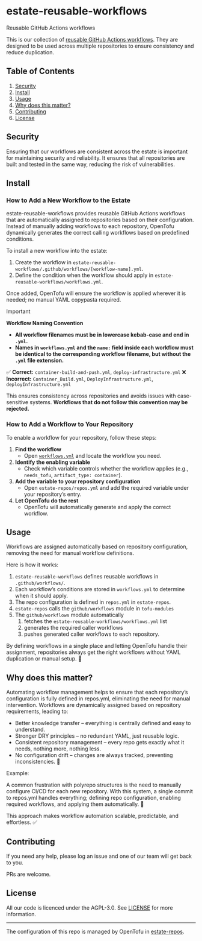 [//]: # (STANDARD README)
[//]: # (https://github.com/RichardLitt/standard-readme)
[//]: # (----------------------------------------------)
[//]: # (Uncomment optional sections as required)
[//]: # (----------------------------------------------)

[//]: # (Title)
[//]: # (Match repository name)
[//]: # (REQUIRED)

# estate-reusable-workflows

[//]: # (Banner)
[//]: # (OPTIONAL)
[//]: # (Must not have its own title)
[//]: # (Must link to local image in current repository)


[//]: # (Badges)
[//]: # (OPTIONAL)
[//]: # (Must not have its own title)


[//]: # (Short description)
[//]: # (REQUIRED)
[//]: # (An overview of the intentions of this repo)
[//]: # (Must not have its own title)
[//]: # (Must be less than 120 characters)
[//]: # (Must match GitHub's description)

Reusable GitHub Actions workflows

[//]: # (Long Description)
[//]: # (OPTIONAL)
[//]: # (Must not have its own title)
[//]: # (A detailed description of the repo)

This is our collection of [reusable GitHub Actions workflows](https://resources.github.com/learn/pathways/automation/intermediate/create-reusable-workflows-in-github-actions/). They are designed to be used across multiple repositories to ensure consistency and reduce duplication.


## Table of Contents

[//]: # (REQUIRED)
[//]: # (Delete as appropriate)

1. [Security](#security)
1. [Install](#install)
1. [Usage](#usage)
2. [Why does this matter?](#why-does-this-matter-)
1. [Contributing](#contributing)
1. [License](#license)

## Security
[//]: # (OPTIONAL)
[//]: # (May go here if it is important to highlight security concerns.)

Ensuring that our workflows are consistent across the estate is important for maintaining security and reliability.
It ensures that all repositories are built and tested in the same way, reducing the risk of vulnerabilities.

[//]: # (## Background)
[//]: # (OPTIONAL)
[//]: # (Explain the motivation and abstract dependencies for this repo)

## Install

[//]: # (Explain how to install the thing.)
[//]: # (OPTIONAL IF documentation repo)
[//]: # (ELSE REQUIRED)

### How to Add a New Workflow to the Estate
estate-reusable-workflows provides reusable GitHub Actions workflows that are automatically assigned to repositories based on their configuration. Instead of manually adding workflows to each repository, OpenTofu dynamically generates the correct calling workflows based on predefined conditions.

To install a new workflow into the estate:
1.	Create the workflow in `estate-reusable-workflows/.github/workflows/[workflow-name].yml`.
2.	Define the condition when the workflow should apply in `estate-reusable-workflows/workflows.yml`.

Once added, OpenTofu will ensure the workflow is applied wherever it is needed; no manual YAML copypasta required.


> [!IMPORTANT]
> **Workflow Naming Convention**
>
> - **All workflow filenames must be in lowercase kebab-case and end in `.yml`.**
> - **Names in `workflows.yml` and the `name:` field inside each workflow must be identical to the corresponding workflow filename, but without the `.yml` file extension.**
>
> ✅ **Correct:** `container-build-and-push.yml`, `deploy-infrastructure.yml`
> ❌ **Incorrect:** `Container_Build.yml`, `DeployInfrastructure.yml`, `deployInfrastructure.yml`
>
> This ensures consistency across repositories and avoids issues with case-sensitive systems.
> **Workflows that do not follow this convention may be rejected.**

### How to Add a Workflow to Your Repository

To enable a workflow for your repository, follow these steps:

1. **Find the workflow**
   - Open [`workflows.yml`](workflows.yml) and locate the workflow you need.
2. **Identify the enabling variable**
   - Check which variable controls whether the workflow applies (e.g., `needs_tofu`, `artifact_type: container`).
3. **Add the variable to your repository configuration**
   - Open `estate-repos/repos.yml` and add the required variable under your repository’s entry.
4. **Let OpenTofu do the rest**
   - OpenTofu will automatically generate and apply the correct workflow.



## Usage
[//]: # (REQUIRED)
[//]: # (Explain what the thing does. Use screenshots and/or videos.)


Workflows are assigned automatically based on repository configuration, removing the need for manual workflow definitions.

Here is how it works:
1.	`estate-reusable-workflows` defines reusable workflows in `.github/workflows/`.
2.	Each workflow’s conditions are stored in `workflows.yml` to determine when it should apply.
3.	The repo configuration is defined in `repos.yml` in `estate-repos`.
4. `estate-repos` calls the `github/workflows` module in `tofu-modules`
5. The `github/workflows` module automatically
   1. fetches the `estate-reusable-workflows/workflows.yml` list
   2. generates the required caller workflows
   3. pushes generated caller workflows to each repository.

By defining workflows in a single place and letting OpenTofu handle their assignment, repositories always get the right workflows without YAML duplication or manual setup. 🚀




[//]: # (Extra sections)
[//]: # (OPTIONAL)
[//]: # (This should not be called "Extra Sections".)
[//]: # (This is a space for ≥0 sections to be included,)
[//]: # (each of which must have their own titles.)

## Why does this matter?
Automating workflow management helps to ensure that each repository’s configuration is fully defined in repos.yml, eliminating the need for manual intervention.
Workflows are dynamically assigned based on repository requirements, leading to:
- Better knowledge transfer – everything is centrally defined and easy to understand.
- Stronger DRY principles – no redundant YAML, just reusable logic.
- Consistent repository management – every repo gets exactly what it needs, nothing more, nothing less.
- No configuration drift – changes are always tracked, preventing inconsistencies. 🚀

Example:

A common frustration with polyrepo structures is the need to manually configure CI/CD for each new repository.
With this system, a single commit to repos.yml handles everything; defining repo configuration, enabling required workflows, and applying them automatically. 🚀

This approach makes workflow automation scalable, predictable, and effortless. ✅



[//]: # (## API)
[//]: # (OPTIONAL)
[//]: # (Describe exported functions and objects)



[//]: # (## Maintainers)
[//]: # (OPTIONAL)
[//]: # (List maintainers for this repository)
[//]: # (along with one way of contacting them - GitHub link or email.)



[//]: # (## Thanks)
[//]: # (OPTIONAL)
[//]: # (State anyone or anything that significantly)
[//]: # (helped with the development of this project)



## Contributing
[//]: # (REQUIRED)
If you need any help, please log an issue and one of our team will get back to you.

PRs are welcome.


## License
[//]: # (REQUIRED)

All our code is licenced under the AGPL-3.0. See [LICENSE](LICENSE) for more information.

---

The configuration of this repo is managed by OpenTofu in [estate-repos](https://github.com/evoteum/estate-repos).
